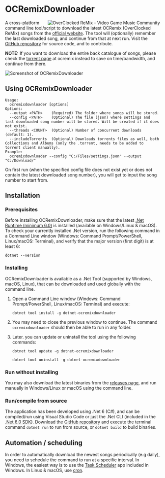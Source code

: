 # OCRemixDownloader

<a href="https://ocremix.org/"><img align="right" src="https://ramis84.github.io/OCRemixDownloader/ocremix_88x31_icon.png" alt="OverClocked ReMix - Video Game Music Community" title="OverClocked ReMix - Video Game Music Community" /></a>

A cross-platform command line tool/script to download the latest OCRemix (OverClocked ReMix) songs from the [official website](https://ocremix.org/). The tool will (optionally) remember the last downloaded song, and continue from that at next run. Visit the [GitHub repository](https://github.com/Ramis84/OCRemixDownloader) for source code, and to contribute.

**NOTE:** If you want to download the entire back catalogue of songs, please check the [torrent page](https://ocremix.org/torrents) at ocremix instead to save on time/bandwidth, and continue from there. 

![Screenshot of OCRemixDownloader](https://ramis84.github.io/OCRemixDownloader/screenshot1.png "Screenshot of OCRemixDownloader")

## Using OCRemixDownloader
```
Usage:
  ocremixdownloader [options]
Options:
  --output <PATH>    (Required) The folder where songs will be stored.
  --config <PATH>    (Optional) The file (json) where settings and last downloaded song number will be stored. Will be created if it does not exist.
  --threads <COUNT>  (Optional) Number of concurrent downloads (default: 1).
  --includeTorrents  (Optional) Downloads torrents files as well, both Collections and Albums (only the .torrent, needs to be added to torrent client manually).
Example:
  ocremixdownloader --config "C:/Files/settings.json" --output "C:/Download/"
```

On first run (when the specified config file does not exist yet or does not contain the latest downloaded song number), you will get to input the song number to start from.

## Installation

### Prerequisites

Before installing OCRemixDownloader, make sure that the latest [.Net Runtime (minimum 6.0)](https://dotnet.microsoft.com/download) is installed (available on Windows/Linux & macOS). To check your currently installed .Net version, run the following command in a Command Line window (Windows: Command Prompt/PowerShell, Linux/macOS: Terminal), and verify that the major version (first digit) is at least 6:

   ```
   dotnet --version
   ```

### Installing

OCRemixDownloader is available as a .Net Tool (supported by Windows, macOS, Linux), that can be downloaded and used globally with the command line.

1. Open a Command Line window (Windows: Command Prompt/PowerShell, Linux/macOS: Terminal) and execute:

   ```
   dotnet tool install -g dotnet-ocremixdownloader
   ```

2. You may need to close the previous window to continue. The command `ocremixdownloader` should then be able to run in any folder.

3. Later. you can update or uninstall the tool using the following commands:

   ```
   dotnet tool update -g dotnet-ocremixdownloader
   ```
   ```
   dotnet tool uninstall -g dotnet-ocremixdownloader
   ```
   
### Run without installing

You may also download the latest binaries from the [releases page](https://github.com/Ramis84/OCRemixDownloader/releases), and run manually in Windows/Linux or macOS using the command line.

### Run/compile from source

The application has been developed using .Net 6 (C#), and can be compiled/run using Visual Studio Code or just the .Net CLI (included in the [.Net 6.0 SDK](https://dotnet.microsoft.com/download)). Download the [GitHub repository](https://github.com/Ramis84/OCRemixDownloader) and execute the terminal command `dotnet run` to run from source, or `dotnet build` to build binaries.

## Automation / scheduling

In order to automatically download the newest songs periodically (e.g daily), you need to schedule the command to run at a specific interval. In Windows, the easiest way is to use the [Task Scheduler](https://en.wikipedia.org/wiki/Windows_Task_Scheduler) app included in Windows. In Linux & macOS, use [cron](https://en.wikipedia.org/wiki/Cron).
